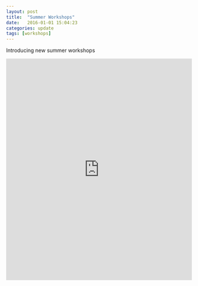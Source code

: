 ```yaml
---
layout: post
title:  "Summer Workshops"
date:   2016-01-01 15:04:23
categories: update
tags: [workshops]
---
```


Introducing new summer workshops
<iframe width="100%" height="600" src="https://www.smore.com/gebxb-summer-workshops?embed=1" scrolling="auto" frameborder="0" allowtransparency="true" style="min-width: 320px;border: none;"></iframe>
